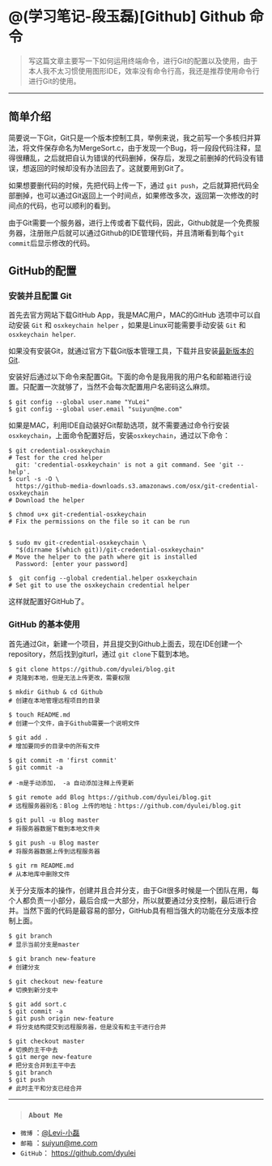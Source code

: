 @(学习笔记-段玉磊)[Github]
Github 命令
===========

>写这篇文章主要写一下如何运用终端命令，进行Git的配置以及使用，由于本人我不太习惯使用图形IDE，效率没有命令行高，我还是推荐使用命令行进行Git的使用。

- - -


## 简单介绍

简要说一下Git，Git只是一个版本控制工具，举例来说，我之前写一个多核归并算法，将文件保存命名为MergeSort.c，由于发现一个Bug，将一段段代码注释，显得很糟乱，之后就把自认为错误的代码删掉，保存后，发现之前删掉的代码没有错误，想返回的时候却没有办法回去了。这就要用到Git了。

如果想要删代码的时候，先把代码上传一下，通过 `git push`，之后就算把代码全部删掉，也可以通过Git返回上一个时间点，如果修改多次，返回第一次修改的时间点的代码，也可以顺利的看到。  
  
由于Git需要一个服务器，进行上传或者下载代码，因此，Github就是一个免费服务器，注册账户后就可以通过Github的IDE管理代码，并且清晰看到每个`git commit`后显示修改的代码。  
  
  
## GitHub的配置

### 安装并且配置 Git

首先去官方网站下载GitHub App，我是MAC用户，MAC的GitHub 选项中可以自动安装 `Git` 和 `osxkeychain helper` ，如果是Linux可能需要手动安装 `Git` 和 `osxkeychain helper`.

如果没有安装Git，就通过官方下载Git版本管理工具，下载并且安装[最新版本的Git](http://git-scm.com/downloads "Git").  

安装好后通过以下命令来配置Git。下面的命令是我用我的用户名和邮箱进行设置。只配置一次就够了，当然不会每次配置用户名密码这么麻烦。

``` 
$ git config --global user.name "YuLei"
$ git config --global user.email "suiyun@me.com"
```  
  
如果是MAC，利用IDE自动装好Git帮助选项，就不需要通过命令行安装`osxkeychain`，上面命令配置好后，安装`osxkeychain`，通过以下命令：

```
$ git credential-osxkeychain
# Test for the cred helper
  git: 'credential-osxkeychain' is not a git command. See 'git --help'.
$ curl -s -O \
  https://github-media-downloads.s3.amazonaws.com/osx/git-credential-osxkeychain
# Download the helper

$ chmod u+x git-credential-osxkeychain
# Fix the permissions on the file so it can be run


$ sudo mv git-credential-osxkeychain \
  "$(dirname $(which git))/git-credential-osxkeychain"
# Move the helper to the path where git is installed
  Password: [enter your password]
  
$  git config --global credential.helper osxkeychain
# Set git to use the osxkeychain credential helper
```

这样就配置好GitHub了。


### GitHub 的基本使用

首先通过Git，新建一个项目，并且提交到Github上面去，现在IDE创建一个repository，然后找到giturl，通过 `git clone`下载到本地。

```
$ git clone https://github.com/dyulei/blog.git
# 克隆到本地，但是无法上传更改，需要权限

$ mkdir Github & cd Github
# 创建在本地管理远程项目的目录

$ touch README.md
# 创建一个文件，由于Github需要一个说明文件

$ git add .
# 增加要同步的目录中的所有文件

$ git commit -m 'first commit'
$ git commit -a 

# -m是手动添加， -a 自动添加注释上传更新

$ git remote add Blog https://github.com/dyulei/blog.git
# 远程服务器别名：Blog 上传的地址：https://github.com/dyulei/blog.git

$ git pull -u Blog master
# 将服务器数据下载到本地文件夹

$ git push -u Blog master
# 将服务器数据上传到远程服务器

$ git rm README.md
# 从本地库中删除文件
```

关于分支版本的操作，创建并且合并分支，由于Git很多时候是一个团队在用，每个人都负责一小部分，最后合成一大部分，所以就要通过分支控制，最后进行合并。当然下面的代码是最容易的部分，GitHub具有相当强大的功能在分支版本控制上面。

```
$ git branch 
# 显示当前分支是master

$ git branch new-feature
# 创建分支

$ git checkout new-feature
# 切换到新分支中

$ git add sort.c
$ git commit -a
$ git push origin new-feature
# 将分支结构提交到远程服务器，但是没有和主干进行合并

$ git checkout master 
# 切换的主干中去
$ git merge new-feature 
# 把分支合并到主干中去
$ git branch
$ git push
# 此时主干和分支已经合并
```

- - -
>### `About Me`
>
- `微博`  ：[@Levi-小磊](http://weibo.com/Levi024)
- `邮箱`  ：<suiyun@me.com>
- `GitHub`： https://github.com/dyulei


